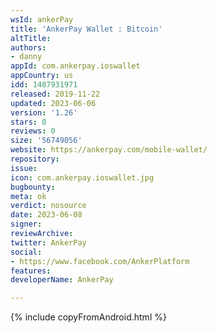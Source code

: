 ```yaml
---
wsId: ankerPay
title: 'AnkerPay Wallet : Bitcoin'
altTitle: 
authors:
- danny
appId: com.ankerpay.ioswallet
appCountry: us
idd: 1487931971
released: 2019-11-22
updated: 2023-06-06
version: '1.26'
stars: 0
reviews: 0
size: '56749056'
website: https://ankerpay.com/mobile-wallet/
repository: 
issue: 
icon: com.ankerpay.ioswallet.jpg
bugbounty: 
meta: ok
verdict: nosource
date: 2023-06-08
signer: 
reviewArchive: 
twitter: AnkerPay
social:
- https://www.facebook.com/AnkerPlatform
features: 
developerName: AnkerPay

---
```


{% include copyFromAndroid.html %}